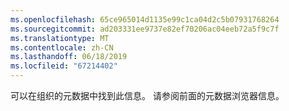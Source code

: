 ```yaml
---
ms.openlocfilehash: 65ce965014d1135e99c1ca04d2c5b07931768264
ms.sourcegitcommit: ad203331ee9737e82ef70206ac04eeb72a5f9c7f
ms.translationtype: MT
ms.contentlocale: zh-CN
ms.lasthandoff: 06/18/2019
ms.locfileid: "67214402"
---
```

可以在组织的元数据中找到此信息。 请参阅前面的元数据浏览器信息。